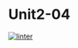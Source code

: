# Unit2-04
[![linter](https://github.com/Angelina-Rajesh/Unit2-04/workflows/linter/badge.svg)](https://github.com/marketplace/actions/super-linter)  
